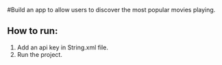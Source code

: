 #Build an app to allow users to discover the most popular movies playing.

How to run:
--------------------------------
1. Add an api key in String.xml file.
2. Run the project.

